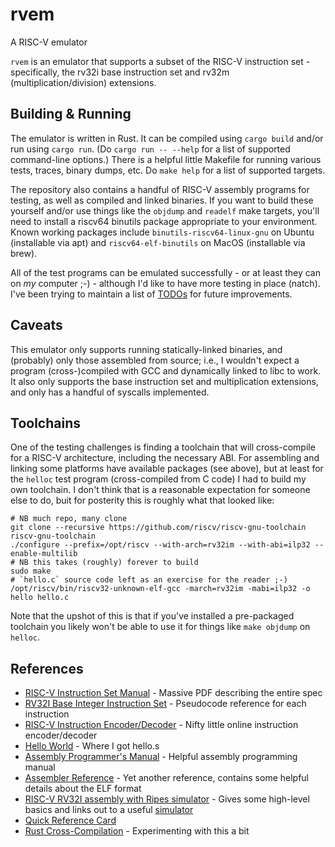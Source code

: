 # rvem
A RISC-V emulator

`rvem` is an emulator that supports a subset of the RISC-V instruction set - specifically, the rv32i base instruction set and rv32m (multiplication/division) extensions.

## Building & Running
The emulator is written in Rust. It can be compiled using `cargo build` and/or run using `cargo run`. (Do `cargo run -- --help` for a list of supported command-line options.) There is a helpful little Makefile for running various tests, traces, binary dumps, etc. Do `make help` for a list of supported targets.

The repository also contains a handful of RISC-V assembly programs for testing, as well as compiled and linked binaries. If you want to build these yourself and/or use things like the `objdump` and `readelf` make targets, you'll need to install a riscv64 binutils package appropriate to your environment. Known working packages include `binutils-riscv64-linux-gnu` on Ubuntu (installable via apt) and `riscv64-elf-binutils` on MacOS (installable via brew).

All of the test programs can be emulated successfully - or at least they can on _my_ computer ;-) - although I'd like to have more testing in place (natch). I've been trying to maintain a list of [TODOs](TODO.md) for future improvements.

## Caveats
This emulator only supports running statically-linked binaries, and (probably) only those assembled from source; i.e., I wouldn't expect a program (cross-)compiled with GCC and dynamically linked to libc to work. It also only supports the base instruction set and multiplication extensions, and only has a handful of syscalls implemented.

## Toolchains
One of the testing challenges is finding a toolchain that will cross-compile for a RISC-V architecture, including the necessary ABI. For assembling and linking some platforms have available packages (see above), but at least for the `helloc` test program (cross-compiled from C code) I had to build my own toolchain. I don't think that is a reasonable expectation for someone else to do, buit for posterity this is roughly what that looked like:

```shell
# NB much repo, many clone
git clone --recursive https://github.com/riscv/riscv-gnu-toolchain
riscv-gnu-toolchain
./configure --prefix=/opt/riscv --with-arch=rv32im --with-abi=ilp32 --enable-multilib
# NB this takes (roughly) forever to build
sudo make
# `hello.c` source code left as an exercise for the reader ;-)
/opt/riscv/bin/riscv32-unknown-elf-gcc -march=rv32im -mabi=ilp32 -o hello hello.c
```

Note that the upshot of this is that if you've installed a pre-packaged toolchain you likely won't be able to use it for things like `make objdump` on `helloc`.

## References
* [RISC-V Instruction Set Manual](https://riscv.org/wp-content/uploads/2017/05/riscv-spec-v2.2.pdf) - Massive PDF describing the entire spec
* [RV32I Base Integer Instruction Set](https://docs.openhwgroup.org/projects/cva6-user-manual/01_cva6_user/RISCV_Instructions_RV32I.html) - Pseudocode reference for each instruction
* [RISC-V Instruction Encoder/Decoder](https://luplab.gitlab.io/rvcodecjs/) - Nifty little online instruction encoder/decoder
* [Hello World](https://smist08.wordpress.com/2019/09/07/risc-v-assembly-language-hello-world/) - Where I got hello.s
* [Assembly Programmer's Manual](https://github.com/riscv-non-isa/riscv-asm-manual/blob/main/src/asm-manual.adoc) - Helpful assembly programming manual
* [Assembler Reference](https://michaeljclark.github.io/asm.html) - Yet another reference, contains some helpful details about the ELF format
* [RISC-V RV32I assembly with Ripes simulator](https://dantalion.nl/2022/02/25/risc-v-rv32i-assembly.html) - Gives some high-level basics and links out to a useful [simulator](https://github.com/mortbopet/Ripes)
* [Quick Reference Card](https://github.com/dylanmc/CS2-RISC-V/raw/master/Extra%20stuff/RISC-V%20quick%20ref%20card.pdf)
* [Rust Cross-Compilation](https://danielmangum.com/posts/risc-v-bytes-rust-cross-compilation/) - Experimenting with this a bit
